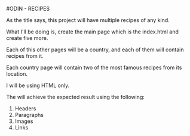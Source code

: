 #ODIN - RECIPES

As the title says, this project will have multiple recipes of any kind.

What I'll be doing is, create the main page which is the index.html and create five more.

Each of this other pages will be a country, and each of them will contain recipes from it.

Each country page will contain two of the most famous recipes from its location.

I will be using HTML only.

The will achieve the expected result using the following:

1. Headers
2. Paragraphs
3. Images
4. Links
